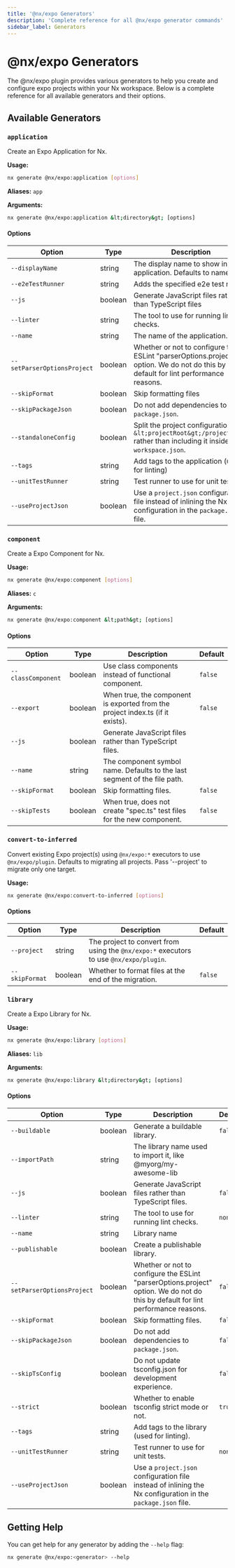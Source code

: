 ```yaml
---
title: '@nx/expo Generators'
description: 'Complete reference for all @nx/expo generator commands'
sidebar_label: Generators
---
```


# @nx/expo Generators

The @nx/expo plugin provides various generators to help you create and configure expo projects within your Nx workspace.
Below is a complete reference for all available generators and their options.

## Available Generators

### `application`

Create an Expo Application for Nx.

**Usage:**

```bash
nx generate @nx/expo:application [options]
```

**Aliases:** `app`

**Arguments:**

```bash
nx generate @nx/expo:application &lt;directory&gt; [options]
```

#### Options

| Option                      | Type    | Description                                                                                                                       | Default |
| --------------------------- | ------- | --------------------------------------------------------------------------------------------------------------------------------- | ------- |
| `--displayName`             | string  | The display name to show in the application. Defaults to name.                                                                    |         |
| `--e2eTestRunner`           | string  | Adds the specified e2e test runner                                                                                                | `none`  |
| `--js`                      | boolean | Generate JavaScript files rather than TypeScript files                                                                            | `false` |
| `--linter`                  | string  | The tool to use for running lint checks.                                                                                          | `none`  |
| `--name`                    | string  | The name of the application.                                                                                                      |         |
| `--setParserOptionsProject` | boolean | Whether or not to configure the ESLint "parserOptions.project" option. We do not do this by default for lint performance reasons. | `false` |
| `--skipFormat`              | boolean | Skip formatting files                                                                                                             | `false` |
| `--skipPackageJson`         | boolean | Do not add dependencies to `package.json`.                                                                                        | `false` |
| `--standaloneConfig`        | boolean | Split the project configuration into `&lt;projectRoot&gt;/project.json` rather than including it inside `workspace.json`.         | `true`  |
| `--tags`                    | string  | Add tags to the application (used for linting)                                                                                    |         |
| `--unitTestRunner`          | string  | Test runner to use for unit tests                                                                                                 | `none`  |
| `--useProjectJson`          | boolean | Use a `project.json` configuration file instead of inlining the Nx configuration in the `package.json` file.                      |         |

### `component`

Create a Expo Component for Nx.

**Usage:**

```bash
nx generate @nx/expo:component [options]
```

**Aliases:** `c`

**Arguments:**

```bash
nx generate @nx/expo:component &lt;path&gt; [options]
```

#### Options

| Option             | Type    | Description                                                                    | Default |
| ------------------ | ------- | ------------------------------------------------------------------------------ | ------- |
| `--classComponent` | boolean | Use class components instead of functional component.                          | `false` |
| `--export`         | boolean | When true, the component is exported from the project index.ts (if it exists). | `false` |
| `--js`             | boolean | Generate JavaScript files rather than TypeScript files.                        |         |
| `--name`           | string  | The component symbol name. Defaults to the last segment of the file path.      |         |
| `--skipFormat`     | boolean | Skip formatting files.                                                         | `false` |
| `--skipTests`      | boolean | When true, does not create "spec.ts" test files for the new component.         | `false` |

### `convert-to-inferred`

Convert existing Expo project(s) using `@nx/expo:*` executors to use `@nx/expo/plugin`. Defaults to migrating all projects. Pass '--project' to migrate only one target.

**Usage:**

```bash
nx generate @nx/expo:convert-to-inferred [options]
```

#### Options

| Option         | Type    | Description                                                                            | Default |
| -------------- | ------- | -------------------------------------------------------------------------------------- | ------- |
| `--project`    | string  | The project to convert from using the `@nx/expo:*` executors to use `@nx/expo/plugin`. |         |
| `--skipFormat` | boolean | Whether to format files at the end of the migration.                                   | `false` |

### `library`

Create a Expo Library for Nx.

**Usage:**

```bash
nx generate @nx/expo:library [options]
```

**Aliases:** `lib`

**Arguments:**

```bash
nx generate @nx/expo:library &lt;directory&gt; [options]
```

#### Options

| Option                      | Type    | Description                                                                                                                       | Default |
| --------------------------- | ------- | --------------------------------------------------------------------------------------------------------------------------------- | ------- |
| `--buildable`               | boolean | Generate a buildable library.                                                                                                     | `false` |
| `--importPath`              | string  | The library name used to import it, like @myorg/my-awesome-lib                                                                    |         |
| `--js`                      | boolean | Generate JavaScript files rather than TypeScript files.                                                                           | `false` |
| `--linter`                  | string  | The tool to use for running lint checks.                                                                                          | `none`  |
| `--name`                    | string  | Library name                                                                                                                      |         |
| `--publishable`             | boolean | Create a publishable library.                                                                                                     |         |
| `--setParserOptionsProject` | boolean | Whether or not to configure the ESLint "parserOptions.project" option. We do not do this by default for lint performance reasons. | `false` |
| `--skipFormat`              | boolean | Skip formatting files.                                                                                                            | `false` |
| `--skipPackageJson`         | boolean | Do not add dependencies to `package.json`.                                                                                        | `false` |
| `--skipTsConfig`            | boolean | Do not update tsconfig.json for development experience.                                                                           | `false` |
| `--strict`                  | boolean | Whether to enable tsconfig strict mode or not.                                                                                    | `true`  |
| `--tags`                    | string  | Add tags to the library (used for linting).                                                                                       |         |
| `--unitTestRunner`          | string  | Test runner to use for unit tests.                                                                                                | `none`  |
| `--useProjectJson`          | boolean | Use a `project.json` configuration file instead of inlining the Nx configuration in the `package.json` file.                      |         |

## Getting Help

You can get help for any generator by adding the `--help` flag:

```bash
nx generate @nx/expo:<generator> --help
```
